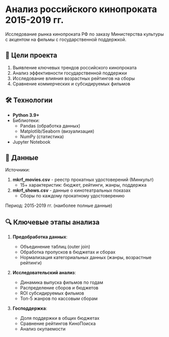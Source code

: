 # Анализ российского кинопроката 2015-2019 гг.

Исследование рынка кинопроката РФ по заказу Министерства культуры с акцентом на фильмы с государственной поддержкой.

## 📌 Цели проекта
1. Выявление ключевых трендов российского кинопроката
2. Анализ эффективности государственной поддержки
3. Исследование влияния возрастных рейтингов на сборы
4. Сравнение коммерческих и субсидируемых фильмов

## 🛠 Технологии
- **Python 3.9+**
- Библиотеки:
  - Pandas (обработка данных)
  - Matplotlib/Seaborn (визуализация)
  - NumPy (статистика)
- Jupyter Notebook

## 📁 Данные
Источники:
1. **mkrf_movies.csv** - реестр прокатных удостоверений (Минкульт)
   - 15+ характеристик: бюджет, рейтинги, жанры, поддержка
2. **mkrf_shows.csv** - данные о кинотеатральных показах
   - Сборы по каждому прокатному удостоверению

Период: 2015-2019 гг. (наиболее полные данные)

## 🔍 Ключевые этапы анализа
1. **Предобработка данных**:
   - Объединение таблиц (outer join)
   - Обработка пропусков в бюджетах и сборах
   - Нормализация категориальных данных (жанры, возрастные рейтинги)

2. **Исследовательский анализ**:
   - Динамика выпуска фильмов по годам
   - Распределение сборов и бюджетов
   - ROI субсидируемых фильмов
   - Топ-5 жанров по кассовым сборам

3. **Господдержка**:
   - Доля поддержки в общих бюджетах
   - Сравнение рейтингов КиноПоиска
   - Анализ окупаемости
